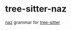 # tree-sitter-naz
[naz](https://github.com/sporeball/naz) grammar for [tree-sitter](https://github.com/tree-sitter/tree-sitter)
